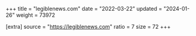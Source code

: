 +++
title = "legiblenews.com"
date = "2022-03-22"
updated = "2024-01-26"
weight = 73972

[extra]
source = "https://legiblenews.com"
ratio = 7
size = 72
+++
